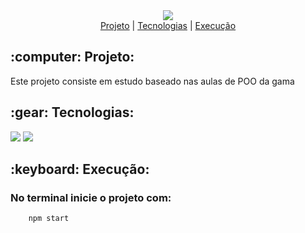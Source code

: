 <div align="center">
  <img src="https://user-images.githubusercontent.com/29720117/139093869-90decf2b-d450-496e-805f-2a234c87671e.png"/>
</div>

<div align="center">
  <a href=""><span>Projeto</span></a>  |
  <a href=""><span>Tecnologias</spqan></a>  |
  <a href=""><span>Execução</span></a> 
  
 </div>

<h2 align="center">  
  
  <h2>:computer: Projeto:</h2>
  
  <p>Este projeto consiste em estudo baseado nas aulas de POO da gama</p>
  
  
  <h2>:gear: Tecnologias:</h2>
  
  <p>
    <img src="https://img.shields.io/badge/JavaScript-323330?style=for-the-badge&logo=javascript&logoColor=F7DF1E"/>
    <img src="https://img.shields.io/badge/npm-CB3837?style=for-the-badge&logo=npm&logoColor=white"/>
  </p>
  
  
  <h2>:keyboard: Execução:</h2>
  
 <div>  
   
   <h3> No terminal inicie o projeto com: </h3>
        
        npm start 
